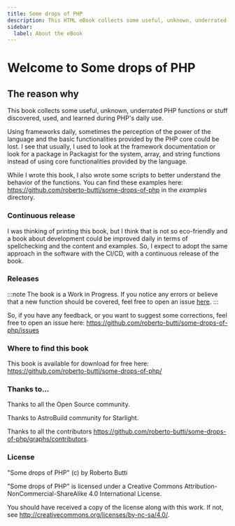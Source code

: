 ```yaml
---
title: Some drops of PHP
description: This HTML eBook collects some useful, unknown, underrated PHP functions or stuff discovered, used, and learned during PHP daily use.
sidebar:
  label: About the eBook
---
```


# Welcome to Some drops of PHP

## The reason why
This book collects some useful, unknown, underrated PHP functions or stuff discovered, used, and learned during PHP's daily use.

Using frameworks daily, sometimes the perception of the power of the language and the basic functionalities provided by the PHP core could be lost. I see that usually, I used to look at the framework documentation or look for a package in Packagist for the system, array, and string functions instead of using core functionalities provided by the language.

While I wrote this book, I also wrote some scripts to better understand the behavior of the functions. You can find these examples here: https://github.com/roberto-butti/some-drops-of-php in the _examples_ directory.

### Continuous release

I was thinking of printing this book, but I think that is not so eco-friendly and a book about development could be improved daily in terms of spellchecking and the content and examples. So, I expect to adopt the same approach in the software with the CI/CD, with a continuous release of the book.

### Releases

:::note
The book is a Work in Progress. If you notice any errors or believe that a new function should be covered, feel free to open an issue [here](https://github.com/roberto-butti/some-drops-of-php/issues).
:::

So, if you have any feedback, or you want to suggest some corrections, feel free to open an issue here: https://github.com/roberto-butti/some-drops-of-php/issues

### Where to find this book

This book is available for download for free here: https://github.com/roberto-butti/some-drops-of-php/

### Thanks to...

Thanks to all the Open Source community.

Thanks to AstroBuild community for Starlight.

Thanks to all the contributors https://github.com/roberto-butti/some-drops-of-php/graphs/contributors.

### License
"Some drops of PHP" (c) by Roberto Butti

"Some drops of PHP" is licensed under a
Creative Commons Attribution-NonCommercial-ShareAlike 4.0 International License.

You should have received a copy of the license along with this
work. If not, see <http://creativecommons.org/licenses/by-nc-sa/4.0/>.